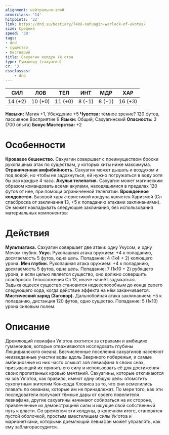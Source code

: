 ```yaml
---
alignment: нейтрально-злой
armorclass: '14'
hitpoints: '22'
link: https://dnd.su/bestiary/7408-sahuagin-warlock-of-ukotoa/
size: Средний
speed: '30'
tags:
- dnd
- существо
- бестиарий
title: Сахуагин колдун Ук'отоа
type: Гуманоид (сахуагин)
cr: '3'
cssclasses:
    - dnd
---
```



| СИЛ | ЛОВ | ТЕЛ | ИНТ | МДР | ХАР |
|---|---|---|---|---|---|
| 14 (+2) | 10 (+0) | 11 (+0) | 8 (-1) | 8 (-1) | 16 (+3) |
**Навыки:** Магия +1, Убеждение +5
**Чувства:** тёмное зрение? 120 футов, пассивное Восприятие 9
**Языки:** Общий, Сахуагинский
**Опасность:** 3 (700 опыта)
**Бонус Мастерства:** +2


# Особенности
**Кровавое бешенство.** Сахуагин совершает с преимуществом броски рукопашных атак по существам, у которых хиты ниже максимума.
**Ограниченная амфибийность.** Сахуагин может дышать и воздухом и под водой, но чтобы не задохнуться, ей нужно погружаться в воду хотя бы раз каждые 4 часа.
**Акулья телепатия.** Сахуагин может магическим образом командовать всеми акулами, находящимися в пределах 120 футов от нее, при помощи ограниченной телепатии.
**Врожденное колдовство.** Базовой характеристикой колдуна является Харизмой (Сл спасброска от заклинания 13, +5 к попаданию атаками заклинаниями). Он может накладывать следующие заклинания, без использования материальных компонентов:


# Действия
**Мультиатака.** Сахуагин совершает две атаки: одну Укусом, и одну Мечом глубин.
**Укус.** Рукопашная атака оружием: +4 к попаданию, досягаемость 5 футов, одна цель. Попадание: 4 (1к4 + 2) колющего урона.
**Меч глубин.** Рукопашная атака оружием: +4 к попаданию, досягаемость 5 футов, одна цель. Попадание: 7 (1к10 + 2) рубящего урона, и если целью является существо, оно должно совершить спасбросок Телосложения Сл 13, иначе начнёт задыхаться. Задыхающееся существо становится недееспособным до конца своего следующего хода, когда действие эффекта на нём заканчивается.
**Мистический заряд (Заговор).** Дальнобойная атака заклинанием: +5 к попаданию, дистанция 120 футов, одно существо. Попадание: 5 (1к10) урона силовым полем.


# Описание
Дремлющий левиафан Ук'отоа охотится за страхами и амбициях гуманоидов, которые отваживаются исследовать глубины Люцидианского океана. Бесчисленные поселения сахуагинов населяют неизведанные участки воды вдоль Звериного побережья, и самые амбициозные из них часто слышат зов левиафана в своих снах, призывающий их принять его силу и использовать её для достижения своих пропитанных кровью мечтаний. Сахуагины, которые откликаются на зов Ук'отоа, как правило, имеют одну общую цель: отомстить сухопутным жителям Конкорда Кловиса за то, что они осмелились плавать по океанам, которые им не принадлежат. По мере того, как эти последователи получают тёмные дары от своего повелителя левиафана, другие сахуагины начинают собираться на их стороне, привлеченные их демонстрацией силы и ищущие свой собственный путь к власти. Со временем эти колдуны, в конечном итоге, становятся пустой оболочкой, простым вместилищем силы Ук'отоа и марионетками, которыми дремлющий левиафан может управлять, как ему заблагорассудится.